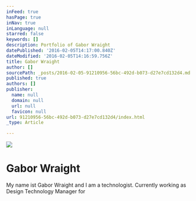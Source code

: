 ```yaml
---
inFeed: true
hasPage: true
inNav: true
inLanguage: null
starred: false
keywords: []
description: Portfolio of Gabor Wraight
datePublished: '2016-02-05T14:17:00.840Z'
dateModified: '2016-02-05T14:16:59.756Z'
title: Gabor Wraight
author: []
sourcePath: _posts/2016-02-05-91210956-56bc-492d-b073-d27e7cd132d4.md
published: true
authors: []
publisher:
  name: null
  domain: null
  url: null
  favicon: null
url: 91210956-56bc-492d-b073-d27e7cd132d4/index.html
_type: Article

---
```

![](https://the-grid-user-content.s3-us-west-2.amazonaws.com/7a8df7dd-7d19-4130-af30-52af633f0dca.jpg)

# Gabor Wraight

My name ist Gabor Wraight and I am a technologist. Currently working as Design Technology Manager for
